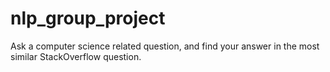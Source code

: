# nlp_group_project
Ask a computer science related question, and find your answer in the most similar StackOverflow question.
